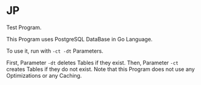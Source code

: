 # JP
Test Program.

This Program uses PostgreSQL DataBase in Go Language.

To use it, run with `-ct -dt` Parameters.

First, Parameter `-dt` deletes Tables if they exist.
Then, Parameter `-ct` creates Tables if they do not exist.
Note that this Program does not use any Optimizations or any Caching.
